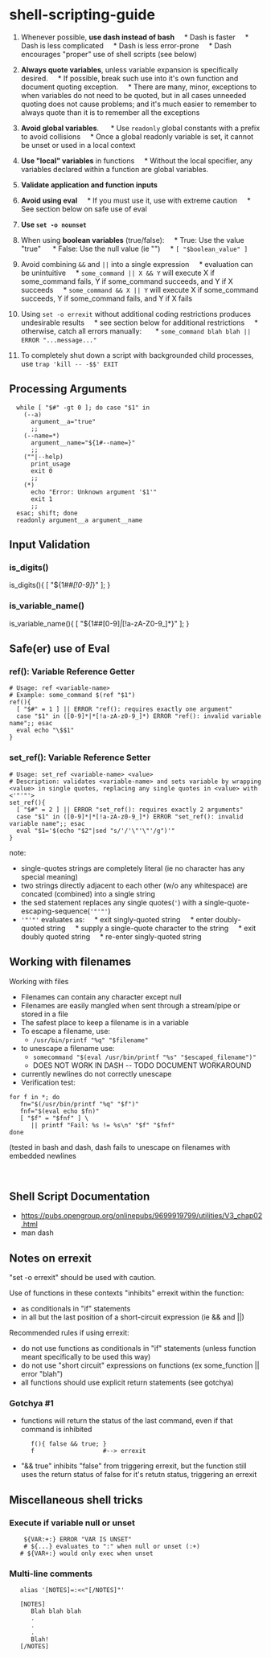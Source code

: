 # shell-scripting-guide

1) Whenever possible, **use dash instead of bash**
    * Dash is faster
    * Dash is less complicated
    * Dash is less error-prone
    * Dash encourages "proper" use of shell scripts (see below)
    
2) **Always quote variables**, unless variable expansion is specifically desired.
    * If possible, break such use into it's own function and document quoting exception.
    * There are many, minor, exceptions to when variables do not need to be quoted, but in all cases unneeded quoting does not cause problems; and it's much easier to remember to always quote than it is to remember all the exceptions

3) **Avoid global variables**. 
    * Use `readonly` global constants with a prefix to avoid collisions
    * Once a global readonly variable is set, it cannot be unset or used in a local context

4) **Use "local" variables** in functions
    * Without the local specifier, any variables declared within a function are global variables.

5) **Validate application and function inputs**

6) **Avoid using eval**
    * If you must use it, use with extreme caution
    * See section below on safe use of eval

7) **Use `set -o nounset`**

8) When using **boolean variables** (true/false):
    * True: Use the value "true" 
    * False: Use the null value (ie "")
    * `[ "$boolean_value" ]`
    
9) Avoid combining `&&` and `||` into a single expression
    * evaluation can be unintuitive
    * `some_command || X && Y` will execute X if some_command fails, Y if some_command succeeds, and Y if X succeeds
    * `some_command && X || Y` will execute X if some_command succeeds, Y if some_command fails, and Y if X fails
    
10) Using `set -o errexit` without additional coding restrictions produces undesirable results
    * see section below for additional restrictions
    * otherwise, catch all errors manually:
      * `some_command blah blah || ERROR "...message..."`
      
11) To completely shut down a script with backgrounded child processes, use `trap 'kill -- -$$' EXIT`







## Processing Arguments
```
  while [ "$#" -gt 0 ]; do case "$1" in
    (--a)
      argument__a="true"
      ;;
    (--name=*)
      argument__name="${1#--name=}"
      ;;
    (""|--help)
      print_usage
      exit 0
      ;;
    (*)
      echo "Error: Unknown argument '$1'"
      exit 1
      ;;
  esac; shift; done
  readonly argument__a argument__name
```



## Input Validation

### is_digits()
is_digits(){ [ "${1##*[!0-9]*}" ]; }

### is_variable_name()
is_variable_name(){ [ "${1##[0-9]*|*[!a-zA-Z0-9_]*}" ]; }

## Safe(er) use of Eval
### ref(): Variable Reference Getter
```
# Usage: ref <variable-name>
# Example: some_command $(ref "$1")
ref(){
  [ "$#" = 1 ] || ERROR "ref(): requires exactly one argument"
  case "$1" in ([0-9]*|*[!a-zA-z0-9_]*) ERROR "ref(): invalid variable name";; esac
  eval echo "\$$1"
}
```
### set_ref(): Variable Reference Setter
```
# Usage: set_ref <variable-name> <value>
# Description: validates <variable-name> and sets variable by wrapping <value> in single quotes, replacing any single quotes in <value> with <'"'"'> 
set_ref(){
  [ "$#" = 2 ] || ERROR "set_ref(): requires exactly 2 arguments"
  case "$1" in ([0-9]*|*[!a-zA-z0-9_]*) ERROR "set_ref(): invalid variable name";; esac
  eval "$1='$(echo "$2"|sed "s/'/'\"'\"'/g")'"
}
```
note: 
* single-quotes strings are completely literal (ie no character has any special meaning)
* two strings directly adjacent to each other (w/o any whitespace) are concated (combined) into a single string
* the sed statement replaces any single quotes(`'`) with a single-quote-escaping-sequence(`'"'"'`)
* `'"'"'` evaluates as:
    * exit singly-quoted string
    * enter doubly-quoted string
    * supply a single-quote character to the string
    * exit doubly quoted string
    * re-enter singly-quoted string






## Working with filenames

Working with files

* Filenames can contain any character except null
* Filenames are easily mangled when sent through a stream/pipe or stored in a file
* The safest place to keep a filename is in a variable
* To escape a filename, use:
   * ```/usr/bin/printf "%q" "$filename"```
* to unescape a filename use:
   * ```somecommand "$(eval /usr/bin/printf "%s" "$escaped_filename")"```
   * DOES NOT WORK IN DASH -- TODO DOCUMENT WORKAROUND
* currently newlines do not correctly unescape
* Verification test:
```
for f in *; do
   fn="$(/usr/bin/printf "%q" "$f")"
   fnf="$(eval echo $fn)"
   [ "$f" = "$fnf" ] \
      || printf "Fail: %s != %s\n" "$f" "$fnf"
done
```
(tested in bash and dash, dash fails to unescape on filenames with embedded newlines


        


## Shell Script Documentation
* https://pubs.opengroup.org/onlinepubs/9699919799/utilities/V3_chap02.html
* man dash





## Notes on errexit

"set -o errexit" should be used with caution. 

Use of functions in these contexts "inhibits" errexit within the function:
* as conditionals in "if" statements
* in all but the last position of a short-circuit expression (ie && and ||)

Recommended rules if using errexit:
* do not use functions as conditionals in "if" statements (unless function meant specifically to be used this way)
* do not use "short circuit" expressions on functions (ex some_function || error "blah")
* all functions should use explicit return statements (see gotchya)

### Gotchya #1
* functions will return the status of the last command, even if that command is inhibited
```
      f(){ false && true; }
      f                   #--> errexit
```

* "&& true" inhibits "false" from triggering errexit, but the function still uses the return status of false for it's retutn status, 
triggering an errexit





## Miscellaneous shell tricks

### Execute if variable null or unset
```        
    ${VAR:+:} ERROR "VAR IS UNSET"
    # ${...} evaluates to ":" when null or unset (:+)
   # ${VAR+:} would only exec when unset
```



### Multi-line comments

```
   alias '[NOTES]=:<<"[/NOTES]"'
   
   [NOTES]
      Blah blah blah
      .
      .
      .
      Blah!
   [/NOTES]
```
